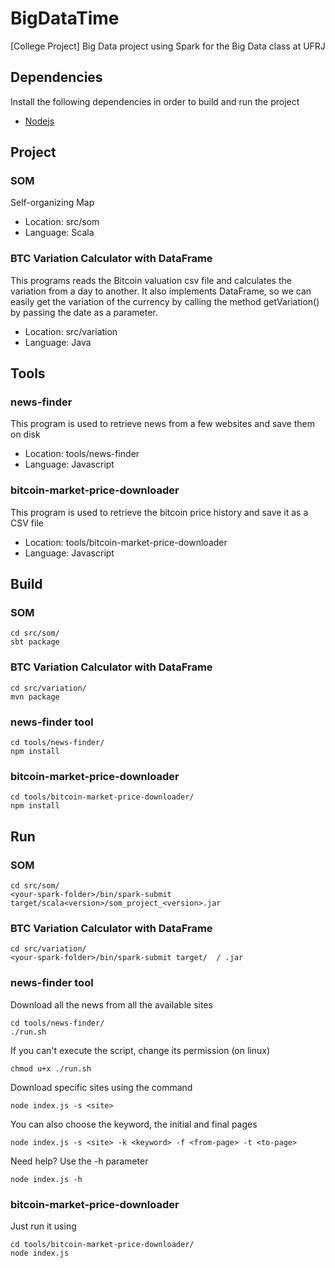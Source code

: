 # BigDataTime
[College Project] Big Data project using Spark for the Big Data class at UFRJ

## Dependencies
Install the following dependencies in order to build and run the project
* [Nodejs](https://nodejs.org/en/)

## Project
### SOM
Self-organizing Map
* Location: src/som
* Language: Scala

### BTC Variation Calculator with DataFrame
This programs reads the Bitcoin valuation csv file and calculates the variation from a day to another. It also implements DataFrame, so we can easily get the variation of the currency by calling the method getVariation() by passing the date as a parameter.
* Location: src/variation
* Language: Java

## Tools
### news-finder
This program is used to retrieve news from a few websites and save them on disk
* Location: tools/news-finder
* Language: Javascript

### bitcoin-market-price-downloader
This program is used to retrieve the bitcoin price history and save it as a CSV file
* Location: tools/bitcoin-market-price-downloader
* Language: Javascript



## Build
### SOM
```Shell
cd src/som/
sbt package
```

### BTC Variation Calculator with DataFrame
```Shell
cd src/variation/
mvn package
```

### news-finder tool
```Shell
cd tools/news-finder/
npm install
```

### bitcoin-market-price-downloader
```Shell
cd tools/bitcoin-market-price-downloader/
npm install
```



## Run
### SOM
```Shell
cd src/som/
<your-spark-folder>/bin/spark-submit target/scala<version>/som_project_<version>.jar
```
### BTC Variation Calculator with DataFrame
```Shell
cd src/variation/
<your-spark-folder>/bin/spark-submit target/  / .jar
```

### news-finder tool
Download all the news from all the available sites
```Shell
cd tools/news-finder/
./run.sh
```
If you can't execute the script, change its permission (on linux)
```Shell
chmod u+x ./run.sh
```
Download specific sites using the command
```Shell
node index.js -s <site>
```
You can also choose the keyword, the initial and final pages
```Shell
node index.js -s <site> -k <keyword> -f <from-page> -t <to-page>
```
Need help? Use the -h parameter
```Shell
node index.js -h
```

### bitcoin-market-price-downloader
Just run it using
```Shell
cd tools/bitcoin-market-price-downloader/
node index.js
```
